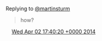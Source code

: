 Replying to [@martinsturm](https://twitter.com/martinsturm/status/451094249925525505)

> how?

<img src="../../media/tweet.ico" width="12" /> [Wed Apr 02 17:40:20 +0000 2014](https://twitter.com/DromerDenker/status/451413839863902208)